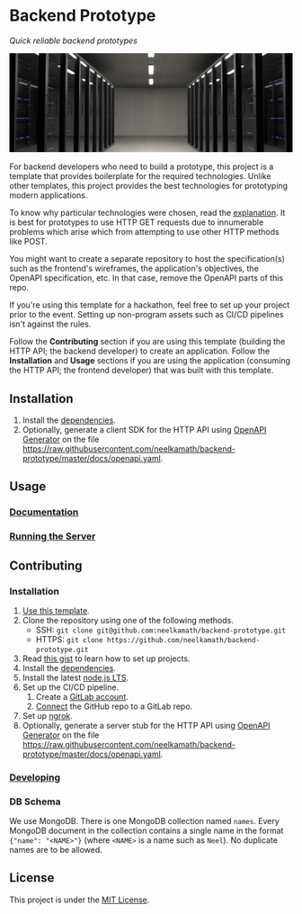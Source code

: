 # Backend Prototype

_Quick reliable backend prototypes_

![Cover](cover.jpg)

For backend developers who need to build a prototype, this project is a template that provides boilerplate for the required technologies. Unlike other templates, this project provides the best technologies for prototyping modern applications.

To know why particular technologies were chosen, read the [explanation](docs/explanation.md). It is best for prototypes to use HTTP GET requests due to innumerable problems which arise which from attempting to use other HTTP methods like POST.

You might want to create a separate repository to host the specification(s) such as the frontend's wireframes, the application's objectives, the OpenAPI specification, etc. In that case, remove the OpenAPI parts of this repo.

If you're using this template for a hackathon, feel free to set up your project prior to the event. Setting up non-program assets such as CI/CD pipelines isn't against the rules.

Follow the **Contributing** section if you are using this template (building the HTTP API; the backend developer) to create an application. Follow the **Installation** and **Usage** sections if you are using the application (consuming the HTTP API; the frontend developer) that was built with this template.

## Installation

1. Install the [dependencies](docs/dependencies.md).
1. Optionally, generate a client SDK for the HTTP API using [OpenAPI Generator](https://openapi-generator.tech/) on the file https://raw.githubusercontent.com/neelkamath/backend-prototype/master/docs/openapi.yaml.

## Usage

### [Documentation](https://neelkamath.gitlab.io/backend-prototype/)

### [Running the Server](docs/production.md)

## Contributing

### Installation

1. [Use this template](https://github.com/neelkamath/backend-prototype/generate).
1. Clone the repository using one of the following methods.
    - SSH: `git clone git@github.com:neelkamath/backend-prototype.git`
    - HTTPS: `git clone https://github.com/neelkamath/backend-prototype.git`
1. Read [this gist](https://gist.github.com/neelkamath/df9198b13ac344b17938a7909cdb31f2) to learn how to set up projects.
1. Install the [dependencies](docs/dependencies.md).
1. Install the latest [node.js LTS](https://nodejs.org/en/download/).
1. Set up the CI/CD pipeline.
    1. Create a [GitLab account](https://gitlab.com/users/sign_up).
    1. [Connect](https://docs.gitlab.com/ee/ci/ci_cd_for_external_repos/github_integration.html) the GitHub repo to a GitLab repo.
1. Set up [ngrok](https://dashboard.ngrok.com/).
1. Optionally, generate a server stub for the HTTP API using [OpenAPI Generator](https://openapi-generator.tech/) on the file https://raw.githubusercontent.com/neelkamath/backend-prototype/master/docs/openapi.yaml.

### [Developing](docs/developing.md)

### DB Schema

We use MongoDB. There is one MongoDB collection named `names`. Every MongoDB document in the collection contains a single name in the format `{"name": "<NAME>"}` (where `<NAME>` is a name such as `Neel`). No duplicate names are to be allowed.

## License

This project is under the [MIT License](LICENSE).
